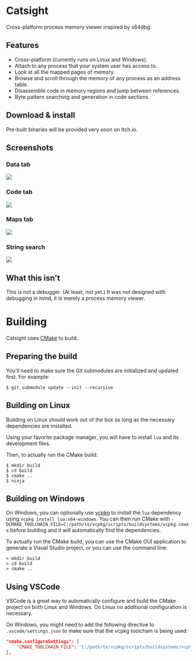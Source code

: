 # Catsight
Cross-platform process memory viewer inspired by x64dbg.

## Features
* Cross-platform (currently runs on Linux and Windows).
* Attach to any process that your system user has access to.
* Look at all the mapped pages of memory.
* Browse and scroll through the memory of any process as an address table.
* Disassemble code in memory regions and jump between references.
* Byte pattern searching and generation in code sections.

## Download & install
Pre-built binaries will be provided very soon on Itch.io.

## Screenshots
### Data tab
![](https://missdev.nl/catsight4.png)

### Code tab
![](https://missdev.nl/catsight5.png)

### Maps tab
![](https://missdev.nl/catsight6.png)

### String search
![](https://missdev.nl/catsight7.png)

## What this isn't
This is not a debugger. (At least, not yet.) It was not designed with debugging in mind, it is merely a process memory viewer.

# Building
Catsight uses [CMake](https://cmake.org/) to build.

## Preparing the build
You'll need to make sure the Git submodules are initialized and updated first. For example:

```
$ git submodule update --init --recursive
```

## Building on Linux
Building on Linux should work out of the box as long as the necessary dependencies are installed.

Using your favorite package manager, you will have to install `lua` and its development files.

Then, to actually run the CMake build:
```
$ mkdir build
$ cd build
$ cmake ..
$ ninja
```

## Building on Windows
On Windows, you can optionally use [vcpkg](https://github.com/Microsoft/vcpkg) to install the `lua` dependency using `vcpkg install lua:x64-windows`. You can then run CMake with `-DCMAKE_TOOLCHAIN_FILE=C:/path/to/vcpkg/scripts/buildsystems/vcpkg.cmake` before building and it will automatically find the dependencies.

To actually run the CMake build, you can use the CMake GUI application to generate a Visual Studio project, or you can use the command line:
```
> mkdir build
> cd build
> cmake ..
```

## Using VSCode
VSCode is a great way to automatically configure and build the CMake project on both Linux and Windows. On Linux no additional configuration is necessary.

On Windows, you might need to add the following directive to `.vscode/settings.json` to make sure that the vcpkg toolchain is being used:

```json
"cmake.configureSettings": {
	"CMAKE_TOOLCHAIN_FILE": "C:/path/to/vcpkg/scripts/buildsystems/vcpkg.cmake",
},
```
